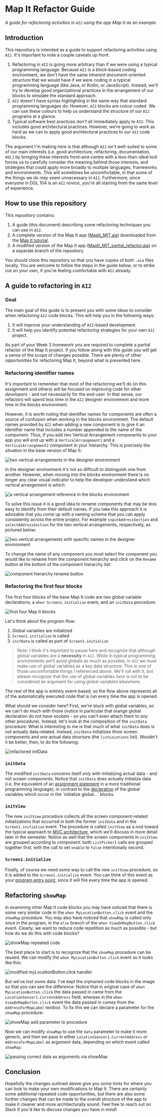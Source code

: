 # Map It Refactor Guide
_A guide for refactoring activities in `AI2` using the app Map It as an example._

## Introduction
This repository is intended as a guide to support refactoring activities using `AI2`. It's important to note a couple caveats up front:
1. Refactoring in `AI2` is going more arbitrary than if we were using a typical programming language: Because `AI2` is a block-based coding environment, we don't have the same inherent document-oriented structure that we would have if we were coding in a typical programming language (like Java, or Kotlin, or JavaScript). Instead, we'll try to develop good organizational practices in the arrangement of our blocks to simulate the standard approach.
2. `AI2` doesn't have syntax highlighting in the same way that standard programming languages do: However, `AI2` blocks are colour coded. We can use these colours to help us understand the structure of our `AI2` programs at a glance.
3. Typical software best practices don't all immediately apply to `AI2`: This includes good architectural practices. However, we're going to work as hard as we can to apply good architectural practices to our `AI2` code blocks.

The argument I'm making here is that although `AI2` isn't well-suited to some of our main interests (i.e. good architecture, refactoring, documentation, etc.) by bringing these interests front-and-centre with a less-than-ideal tool forces us to carefully consider the meaning behind those interests, and strategies that could apply more broadly to multiple languages, frameworks and environments. This will sometimes be uncomfortable, in that some of the things we do may seem unnecessary in `AI2`. Furthermore, since everyone in DGL 104 is an `AI2` novice, you're all starting from the same level of experience. 

## How to use this repository
This repository contains:
1. A guide (this document) describing some refactoring techniques you can use in `AI2`.
2. A complete version of the Map It app ([MapIt_MIT.aia]()) downloaded from the [Map It tutorial](https://appinventor.mit.edu/explore/displaying-maps).
3. A modified version of the Map It app ([MapIt_MIT_partial_refactor.aia]()) on a separate branch of the repository. 

You should clone this repository so that you have copies of both `.aia` files locally. You are welcome to follow the steps in the guide below, or to strike out on your own, if you're feeling comfortable with `AI2` already.

## A guide to refactoring in `AI2`

### Goal
The main goal of this guide is to present you with some ideas to consider when refactoring `AI2` code blocks. This will help you in the following ways:
1. It will improve your understanding of `AI2`-based development.
2. It will help you identify potential refactoring strategies for your own `AI2` project.

As part of your Week 3 homework you are required to complete a partial refactor of the Map It project. If you follow along with this guide you will get a sense of the scope of changes possible. There are plenty of other opportunities for refactoring Map It, beyond what is presented here.

### Refactoring identifier names
It's important to remember that most of the refactoring we'll do (in this assignment and others) will be focused on improving code for other _developers_ - and not necessarily for the end-user. In that sense, our refactors will spend less time in the `AI2` designer environment and more time in the blocks environment. 

However, it is worth noting that identifier names for components are often a source of confusion when working in the blocks environment. The default names provided by `AI2` when adding a new component is to give it an identifier name that includes a number appended to the name of the component. Thus, if you add two Vertical Arrangement components to your app you will end up with a `VerticalArrangement1` and a `VerticalArrangement2` component in your hierarchy. This is precisely the situation in the base version of Map It:

![two vertical arrangements in the designer environment](./images/mapit-identifier-refactor-1.png)

In the designer environment it's not so difficult to distinguish one from another. However, when moving into the blocks environment there is no longer any clear visual indicator to help the developer understand which vertical arrangement is which:

![a vertical arrangement reference in the blocks environment](./images/mapit-identifier-refactor-2.png)

To solve this issue it is a good idea to rename components that may be less easy to identify from their default names. If you take this approach it is advisable that you come up with a naming scheme that you can apply consistently across the entire project. For example `inputAddressSection` and `selectAddressSection` for the two vertical arrangements, respectively, as pictured below:

![two vertical arrangements with specific names in the designer environment](./images/mapit-identifier-refactor-3.png)

To change the name of any component you must select the component you would like to rename from the component hierarchy and click on the `Rename` button at the bottom of the component hierarchy list:

![component hierarchy rename button](./images/mapit-identifier-refactor-4.png)

### Refactoring the first four blocks
The first four blocks of the base Map It code are two global variable declarations, a `when Screen1.initialize` event, and an `initData` procedure:

![first four Map It blocks](./images/first-four-1.png)

Let's think about the program flow:
1. Global variables are initialized
2. `Screen1.initialize` is called
3. `initData` is called as part of `Screen1.initialize`

> Note: I think it's important to pause here and recognize that although global variables are a **necessity** in `AI2`. While in typical programming environments we'll avoid globals as much as possible, in `AI2` we must make use of global variables as a key data structure. This is one of those uncomfortable things I referenced above. We'll roll with it, but please recognize that the use of global variables _here_ is not to be considered an argument for using global variables elsewhere.

The rest of the app is entirely event-based, so the flow above represents all of the automatically executed code that is run every time the app is opened.  

What should we consider here? First, we're stuck with global variables, so we can't do much with those (notice in particular that orange global declaration do not have sockets - so you can't even attach them to any other procedure). Instead, let's look at the composition of the `initData` procedure: What is interesting to me is that much of what `initData` does is not actually data-related. Instead, `initData` initializes _three_ screen components and _one_ actual data structure (the `listLocations` list). Wouldn't it be better, then, to do the following:

![refactored initData](./images/first-four-1.png)

### `initData`
The modified `initData` concerns itself _only_ with initializing actual data - and not screen components. Notice that `initData` does actually initialize data (i.e. the equivalent of an [assignment statement](https://en.wikipedia.org/wiki/Assignment_(computer_science)) in a more traditional programming language); in contrast to the [declaration](https://en.wikipedia.org/wiki/Declaration_(computer_programming)) of the global variables which occur in the `initialize global...` blocks.

### `initView`
The new `initView` procedure collects all the screen component-related initializations that occurred in both the former `initData` and in the `Screen1.initialize` event. The procedure is called `initView` as a nod toward the typical approach to [MVC architecture](https://en.wikipedia.org/wiki/Model%E2%80%93view%E2%80%93controller), which we'll discuss in more detail later in the semester. Notice as well that the screen components in `initView` are grouped according to component: both `ListPicker1` calls are grouped together first, with the call to set `enable` to `false` intentionally second. 

### `Screen1.initialize`
Finally, of course we need some way to call the new `initView` procedure, so it is added to the `Screen1.initialize` event. You can think of this event as your [program entry point](https://en.wikipedia.org/wiki/Entry_point), since it will fire every time the app is opened.

## Refactoring `showMap`
In examining other Map It code blocks you may have noticed that there is some very similar code in the `when MyLocationButton.click` event and the `showMap` procedure. You may also have noticed that `showMap` is called only once in the program, in the `else` branch of the `when ViewOnMapButton.click` event. Clearly, we want to reduce code repetition as much as possible - but how do we do this with code blocks?

![showMap repeated code](./images/showmap-1.png)

The best place to start is to recognize that the `showMap` procedure can be reused. We can modify the `when MyLocationButton.click` event so it looks like this:

![modified myLocationButton.click handler](./images/showmap-2.png)

But we've lost some data. I've kept the orphaned code blocks in the image so that you can see the difference: Notice that in original case of `when MyLocationButton.click` the data passed in came from the `LocationSensor1.CurrentAddress` field; whereas in the `when ViewOnMapButton.click` event the data passed in comes from the `AddressForMapLabel` textbox. To fix this we can declare a parameter for the `showMap` procedure:

![showMap add parameter to procedure](./images/showmap-3.gif)

Now we can modify `showMap` to use the `data` parameter to make it more generic, and then we pass in either `LocationSensor1.CurrentAddress` or `AddressForMapLabel` as argument data, depending on which event called `showMap`:

![passing correct data as arguments via showMap](./images/showmap-4.png)

## Conclusion
Hopefully the changes outlined above give you some hints for where you can look to make your own modifications to Map It. There are certainly some additional repeated code opportunities, but there are also some further changes that can be made to the overall structure of the app to make it cleaner and more architecturally sound. Feel free to reach out on Slack if you'd like to discuss changes you have in mind!
